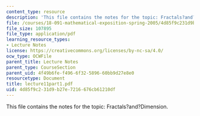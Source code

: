 ```yaml
---
content_type: resource
description: 'This file contains the notes for the topic: Fractals?and?Dimension.'
file: /courses/18-091-mathematical-exposition-spring-2005/4d85f9c231d9b27e7216676cb61210df_lecture11part1.pdf
file_size: 107895
file_type: application/pdf
learning_resource_types:
- Lecture Notes
license: https://creativecommons.org/licenses/by-nc-sa/4.0/
ocw_type: OCWFile
parent_title: Lecture Notes
parent_type: CourseSection
parent_uid: 4f49b6fe-f496-6f32-5896-60bb9d27e8e0
resourcetype: Document
title: lecture11part1.pdf
uid: 4d85f9c2-31d9-b27e-7216-676cb61210df
---
```

This file contains the notes for the topic: Fractals?and?Dimension.